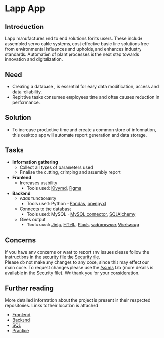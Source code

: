 # Lapp App

## Introduction
Lapp manufactures end to end solutions for its users. These include assembled servo cable systems, cost effective basic line solutions free from environmental influences and upholds, and enhances industry standards. Automation of plant processes is the next step towards innovation and digitalization.


## Need
- Creating a database , is essential for easy data modification, access and data reliability.
- Repititive tasks consumes employees time and often causes reduction in performance.

## Solution
- To increase productive time and create a common store of information, this desktop app will automate report generation and data storage.

## Tasks
- **Information gathering**
  - Collect all types of parameters used
  - Finalise the cutting, crimping and assembly report
- **Frontend**
  - Increases usability
    - Tools used: [Kivymd](https://kivymd.readthedocs.io/en/latest/), [Figma](https://www.figma.com/)
- **Backend**
  - Adds functionality
    - Tools used: Python - [Pandas](https://pandas.pydata.org/), [openpyxl](https://openpyxl.readthedocs.io/en/stable/)
  - Connects to the database
    - Tools used: MySQL - [MySQL.connector](https://www.mysql.com/products/connector/), [SQLAlchemy](https://www.sqlalchemy.org/)
  - Gives output
    - Tools used: [Jinja](https://jinja.palletsprojects.com/en/3.1.x/), [HTML](https://developer.mozilla.org/en-US/docs/Web/HTML), [Flask](https://flask.palletsprojects.com/en/2.1.x/), [webbrowser](https://docs.python.org/3/library/webbrowser.html), [Werkzeug](https://werkzeug.palletsprojects.com/en/2.1.x/)

## Concerns
If you have any concerns or want to report any issues please follow the instructions in the security file the [Security file](/SECURITY.md).  
Please do not make any changes to any code, since this may effect our main code. To request changes please use the [*Issues*](https://github.com/ShirishKumar-lapp/Intern-Lapp-App/issues) tab (more details is available in the Security file). We thank you for your consideration.

## Further reading
More detailed information about the project is present in their respected repositories. Links to their location is attached  
- [Frontend](/Frontend)  
- [Backend](/Backend)  
- [SQL](/Backend/SQL) 
- [Practice](/Practice)
